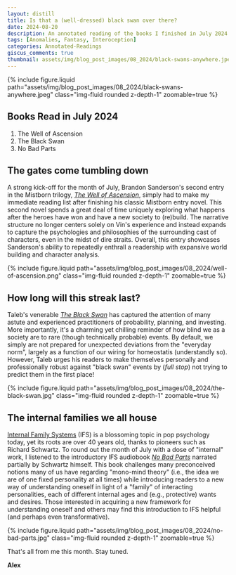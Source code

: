 ```yaml
---
layout: distill
title: Is that a (well-dressed) black swan over there?
date: 2024-08-20
description: An annotated reading of the books I finished in July 2024.
tags: [Anomalies, Fantasy, Interoception]
categories: Annotated-Readings
giscus_comments: true
thumbnail: assets/img/blog_post_images/08_2024/black-swans-anywhere.jpeg
---
```


<div class="l-page">
  {% include figure.liquid path="assets/img/blog_post_images/08_2024/black-swans-anywhere.jpeg" class="img-fluid rounded z-depth-1" zoomable=true %}
</div>

## Books Read in July 2024
1. The Well of Ascension
2. The Black Swan
3. No Bad Parts

## The gates come tumbling down

A strong kick-off for the month of July, Brandon Sanderson's second entry in the Mistborn trilogy, [*The Well of Ascension*](https://www.brandonsanderson.com/the-mistborn-saga-the-original-trilogy/), simply had to make my immediate reading list after finishing his classic Mistborn entry novel. This second novel spends a great deal of time uniquely exploring what happens after the heroes have won and have a new society to (re)build. The narrative structure no longer centers solely on Vin's experience and instead expands to capture the psychologies and philosophies of the surrounding cast of characters, even in the midst of dire straits. Overall, this entry showcases Sanderson's ability to repeatedly enthrall a readership with expansive world building and character analysis.

<div class="l-body">
  {% include figure.liquid path="assets/img/blog_post_images/08_2024/well-of-ascension.png" class="img-fluid rounded z-depth-1" zoomable=true %}
</div>

## How long will this streak last?

Taleb's venerable [*The Black Swan*](https://en.wikipedia.org/wiki/The_Black_Swan:_The_Impact_of_the_Highly_Improbable) has captured the attention of many astute and experienced practitioners of probability, planning, and investing. More importantly, it's a charming yet chilling reminder of how blind we as a society are to rare (though technically probable) events. By default, we simply are not prepared for unexpected deviations from the "everyday norm", largely as a function of our wiring for homeostatis (understandly so). However, Taleb urges his readers to make themselves personally and professionally robust against "black swan" events by (*full stop*) not trying to predict them in the first place!

<div class="l-body">
  {% include figure.liquid path="assets/img/blog_post_images/08_2024/the-black-swan.jpg" class="img-fluid rounded z-depth-1" zoomable=true %}
</div>

## The internal families we all house

[Internal Family Systems](https://ifs-institute.com/) (IFS) is a blossoming topic in pop psychology today, yet its roots are over 40 years old, thanks to pioneers such as Richard Schwartz. To round out the month of July with a dose of "internal" work, I listened to the introductory IFS audiobook [*No Bad Parts*](https://ifs-institute.com/nobadparts) narrated partially by Schwartz himself. This book challenges many preconceived notions many of us have regarding "mono-mind theory" (i.e., the idea we are of one fixed personality at all times) while introducing readers to a new way of understanding oneself in light of a "family" of interacting personalities, each of different internal ages and (e.g., protective) wants and desires. Those interested in acquiring a new framework for understanding oneself and others may find this introduction to IFS helpful (and perhaps even transformative).

<div class="l-body">
  {% include figure.liquid path="assets/img/blog_post_images/08_2024/no-bad-parts.jpg" class="img-fluid rounded z-depth-1" zoomable=true %}
</div>

That's all from me this month. Stay tuned.

**Alex**